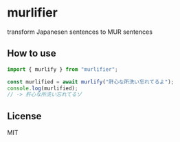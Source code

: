 # murlifier

transform Japanesen sentences to MUR sentences

## How to use

```javascript
import { murlify } from "murlifier";

const murlified = await murlify("肝心な所洗い忘れてるよ");
console.log(murlified);
// -> 肝心な所洗い忘れてるゾ
```

## License

MIT
